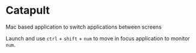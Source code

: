 # Catapult
Mac based application to switch applications between screens

Launch and use `ctrl` + `shift` + `num` to move in focus application to monitor `num`.
